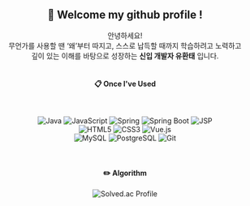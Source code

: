 <div align="center"> 

##  :wave: Welcome my github profile !

  안녕하세요! 
   <br/>
   무언가를 사용할 땐 ‘왜’부터 따지고, 스스로 납득할 때까지 학습하려고 노력하고
   <br/>
  깊이 있는 이해를 바탕으로 성장하는 **신입 개발자 유환태** 입니다.
 <br/>
 <br/>
  
####  :clipboard: Once I've Used 
  
 <br/>
  
![Java](https://img.shields.io/badge/Java-007396?style=for-the-badge&logo=java&logoColor=white)
![JavaScript](https://img.shields.io/badge/JavaScript-F7DF1E?style=for-the-badge&logo=javascript&logoColor=black)
![Spring](https://img.shields.io/badge/Spring-6DB33F?style=for-the-badge&logo=spring&logoColor=white)
![Spring Boot](https://img.shields.io/badge/SpringBoot-6DB33F?style=for-the-badge&logo=springboot&logoColor=white)
![JSP](https://img.shields.io/badge/JSP-007396?style=for-the-badge&logo=java&logoColor=white)
<br/>
![HTML5](https://img.shields.io/badge/HTML5-E34F26?style=for-the-badge&logo=html5&logoColor=white)
![CSS3](https://img.shields.io/badge/CSS3-1572B6?style=for-the-badge&logo=css3&logoColor=white)
![Vue.js](https://img.shields.io/badge/Vue.js-4FC08D?style=for-the-badge&logo=vuedotjs&logoColor=white)
<br/>
![MySQL](https://img.shields.io/badge/MySQL-4479A1?style=for-the-badge&logo=mysql&logoColor=white)
![PostgreSQL](https://img.shields.io/badge/PostgreSQL-336791?style=for-the-badge&logo=postgresql&logoColor=white)
![Git](https://img.shields.io/badge/Git-F05032?style=for-the-badge&logo=git&logoColor=white)

 
   <br/>

#### :pencil2: Algorithm

 ![Solved.ac Profile](http://mazassumnida.wtf/api/generate_badge?boj=best00517)
<br/>
 
<br/>
<br/>
 
  <br/>

</div>



